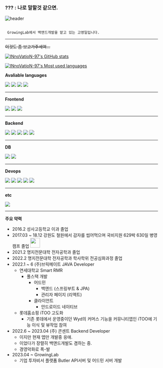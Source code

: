### ??? : 나로 말할것 같으면.


![header](https://capsule-render.vercel.app/api?type=wave&color=black&height=540&section=header&text=I'm%20Youngil&desc=from%20GrowingLab&descAlign=33.8&fontColor=FF9D00&fontSize=90)



```

 GrowingLab에서 백앤드개발을 맡고 있는 고영일입니다.

```
---


~~이것도 좀 보고가주세여...~~

[![INnoVatioN-97's GitHub stats](https://github-readme-stats.vercel.app/api?username=INnoVatioN-97&show_icons=true&theme=onedark&count_private=true)](https://github.com/INnoVatioN-97)

[![INnoVatioN-97's Most used languages](https://github-readme-stats.vercel.app/api/top-langs/?username=INnoVatioN-97&theme=onedark&layout=compact)](https://github.com/INnoVatioN-97)


**Avaliable languages**

<div>
<img src="https://img.shields.io/badge/Javascript-F7DF1E?style=flat&logo=Javascript&logoColor=black"/>
<img src="https://img.shields.io/badge/Typescript-3178C6?style=flat&logo=Typescript&logoColor=white"/>
<img src="https://img.shields.io/badge/Java-007396?style=flat&logo=Java&logoColor=white" />
<img src="https://img.shields.io/badge/Python-3776AB?style=flat&logo=Python&logoColor=white" />
</div>

---

**Frontend**

<div>
<img src="https://img.shields.io/badge/React-61DAFB?style=flat&logo=React&logoColor=black"/>
<img src="https://img.shields.io/badge/Android-3DDC84?style=flat&logo=Android&logoColor=black"/>
<img src="https://img.shields.io/badge/Next.js-000000?style=flat&logo=Next.js&logoColor=white"/>
</div>

--- 

**Backend**
<div>
<img src="https://img.shields.io/badge/Spring-6DB33F?style=flat&logo=Spring&logoColor=black"/>
<img src="https://img.shields.io/badge/Springboot-6DB33F?style=flat&logo=SpringBoot&logoColor=black"/>
<img src="https://img.shields.io/badge/NestJS-E0234E?style=flat&logo=NestJS&logoColor=white"/>
<img src="https://img.shields.io/badge/Express-000000?style=flat&logo=Express&logoColor=white"/>
<img src="https://img.shields.io/badge/FastAPI-009688?style=flat&logo=FastAPI&logoColor=white"/>
</div>

---

**DB** 

<div>
<img src="https://img.shields.io/badge/MySQL-4479A1?style=flat&logo=MySQL&logoColor=white"/>
<img src="https://img.shields.io/badge/SQLite-003B57?style=flat&logo=SQLite&logoColor=white"/>
</div>

---

**Devops**

<div>
<img src="https://img.shields.io/badge/AWS-232F3E?style=flat&logo=Amazon AWS&logoColor=white"/>
<img src="https://img.shields.io/badge/EC2-FF9900?style=flat&logo=Amazon EC2&logoColor=white"/>
<img src="https://img.shields.io/badge/RDS-527FFF?style=flat&logo=Amazon RDS&logoColor=white"/>
<img src="https://img.shields.io/badge/S3-569A31?style=flat&logo=Amazon S3&logoColor=white"/>
<img src="https://img.shields.io/badge/Docker-2496ED?style=flat&logo=Docker&logoColor=white"/>
</div>

--- 

**etc**

<img src="https://img.shields.io/badge/Gradle-02303A?style=flat&logo=Gradle&logoColor=white"/>

---

**주요 약력**
- 2016.2 성사고등학교 이과 졸업
- 2017.03 ~ 18.12 강원도 철원에서 감자를 씹어먹으며 국비지원 629박 630일 병영캠프 졸업 <img src="https://i.namu.wiki/i/rzXkqEnOP9e8-WYCRTCBT54oflRClVp8bu96i2afFbpMJg25G2kurucaOe_smjE2f0AKQQ3Y22IRCcfuFOqeDVhOVLDfmKpdiMC_FCP-g887z6YOwZ5jxgMLNHD-yXc_ykf6CY5wPhUPhQzzyDTrkw.svg" width="32" height="32"/>
- 2021.2 명지전문대학 전자공학과 졸업
- 2022.2 명지전문대학 전자공학과 학사학위 전공심화과정 졸업
- 2022.1 ~ 6 (주)브릭메이트 JAVA Developer
  - 연세대학교 Smart RMR 
    - 풀스택 개발
      - 어드민
        - 백앤드 (스프링부트 & JPA)
        - 관리자 페이지 (리액트)
      - 클라이언트
        - 안드로이드 네이티브
  - 롯데홈쇼핑 iTOO 고도화
    - 기존 롯데에서 운영중이던 Wyd의 커머스 기능을 커뮤니티앱인 iTOO에 기능 이식 및 뷰작업 참여
- 2022.6 ~ 2023.04 (주) 콘센트 Backend Developer
  - 이지만 현재 앱만 개발중 응애.
  - 이었다가 장렬히 백앤드개발도 겸하는 중.
  - 경영악화로 폭-발
- 2023.04 ~ GrowingLab
  - 기업 투자비서 플랫폼 Butler API서버 및 어드민 서버 개발

<!--
**INnoVatioN-97/INnoVatioN-97** is a ✨ _special_ ✨ repository because its `README.md` (this file) appears on your GitHub profile.

Here are some ideas to get you started:

- 🔭 I’m currently working on ...
- 🌱 I’m currently learning ...
- 👯 I’m looking to collaborate on ...
- 🤔 I’m looking for help with ...
- 💬 Ask me about ...
- 📫 How to reach me: ...
- 😄 Pronouns: ...
- ⚡ Fun fact: ...
-->
